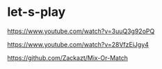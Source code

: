 # let-s-play

https://www.youtube.com/watch?v=3uuQ3g92oPQ

https://www.youtube.com/watch?v=28VfzEiJgy4

https://github.com/Zackazt/Mix-Or-Match
